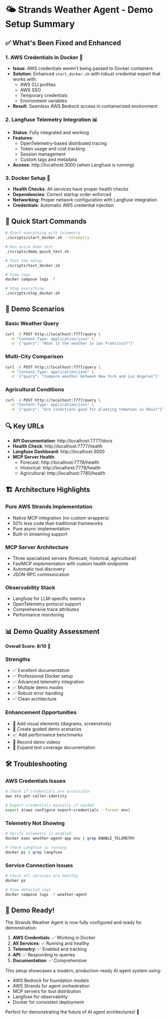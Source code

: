 # 🌤️ Strands Weather Agent - Demo Setup Summary

## ✅ What's Been Fixed and Enhanced

### 1. **AWS Credentials in Docker** 🔐
- **Issue**: AWS credentials weren't being passed to Docker containers
- **Solution**: Enhanced `start_docker.sh` with robust credential export that works with:
  - AWS CLI profiles
  - AWS SSO
  - Temporary credentials
  - Environment variables
- **Result**: Seamless AWS Bedrock access in containerized environment

### 2. **Langfuse Telemetry Integration** 📊
- **Status**: Fully integrated and working
- **Features**:
  - OpenTelemetry-based distributed tracing
  - Token usage and cost tracking
  - Session management
  - Custom tags and metadata
- **Access**: http://localhost:3000 (when Langfuse is running)

### 3. **Docker Setup** 🐳
- **Health Checks**: All services have proper health checks
- **Dependencies**: Correct startup order enforced
- **Networking**: Proper network configuration with Langfuse integration
- **Credentials**: Automatic AWS credential injection

## 🚀 Quick Start Commands

```bash
# Start everything with telemetry
./scripts/start_docker.sh --telemetry

# Run quick demo test
./scripts/demo_quick_test.sh

# Test the setup
./scripts/test_docker.sh

# View logs
docker compose logs -f

# Stop everything
./scripts/stop_docker.sh
```

## 📝 Demo Scenarios

### Basic Weather Query
```bash
curl -X POST http://localhost:7777/query \
  -H "Content-Type: application/json" \
  -d '{"query": "What is the weather in San Francisco?"}'
```

### Multi-City Comparison
```bash
curl -X POST http://localhost:7777/query \
  -H "Content-Type: application/json" \
  -d '{"query": "Compare weather between New York and Los Angeles"}'
```

### Agricultural Conditions
```bash
curl -X POST http://localhost:7777/query \
  -H "Content-Type: application/json" \
  -d '{"query": "Are conditions good for planting tomatoes in Ohio?"}'
```

## 🔍 Key URLs

- **API Documentation**: http://localhost:7777/docs
- **Health Check**: http://localhost:7777/health
- **Langfuse Dashboard**: http://localhost:3000
- **MCP Server Health**:
  - Forecast: http://localhost:7778/health
  - Historical: http://localhost:7779/health
  - Agricultural: http://localhost:7780/health

## 🏗️ Architecture Highlights

### Pure AWS Strands Implementation
- Native MCP integration (no custom wrappers)
- 50% less code than traditional frameworks
- Pure async implementation
- Built-in streaming support

### MCP Server Architecture
- Three specialized servers (forecast, historical, agricultural)
- FastMCP implementation with custom health endpoints
- Automatic tool discovery
- JSON-RPC communication

### Observability Stack
- Langfuse for LLM-specific metrics
- OpenTelemetry protocol support
- Comprehensive trace attributes
- Performance monitoring

## 📊 Demo Quality Assessment

**Overall Score: 8/10** 🌟

### Strengths
- ✅ Excellent documentation
- ✅ Professional Docker setup
- ✅ Advanced telemetry integration
- ✅ Multiple demo modes
- ✅ Robust error handling
- ✅ Clean architecture

### Enhancement Opportunities
- 📸 Add visual elements (diagrams, screenshots)
- 🎯 Create guided demo scenarios
- 📈 Add performance benchmarks
- 🎥 Record demo videos
- 🧪 Expand test coverage documentation

## 🛠️ Troubleshooting

### AWS Credentials Issues
```bash
# Check if credentials are accessible
aws sts get-caller-identity

# Export credentials manually if needed
export $(aws configure export-credentials --format env)
```

### Telemetry Not Showing
```bash
# Verify telemetry is enabled
docker exec weather-agent-app env | grep ENABLE_TELEMETRY

# Check Langfuse is running
docker ps | grep langfuse
```

### Service Connection Issues
```bash
# Check all services are healthy
docker ps

# View detailed logs
docker compose logs -f weather-agent
```

## 🎉 Demo Ready!

The Strands Weather Agent is now fully configured and ready for demonstration:

1. **AWS Credentials**: ✅ Working in Docker
2. **All Services**: ✅ Running and healthy
3. **Telemetry**: ✅ Enabled and tracking
4. **API**: ✅ Responding to queries
5. **Documentation**: ✅ Comprehensive

This setup showcases a modern, production-ready AI agent system using:
- AWS Bedrock for foundation models
- AWS Strands for agent orchestration
- MCP servers for tool distribution
- Langfuse for observability
- Docker for consistent deployment

Perfect for demonstrating the future of AI agent architectures! 🚀